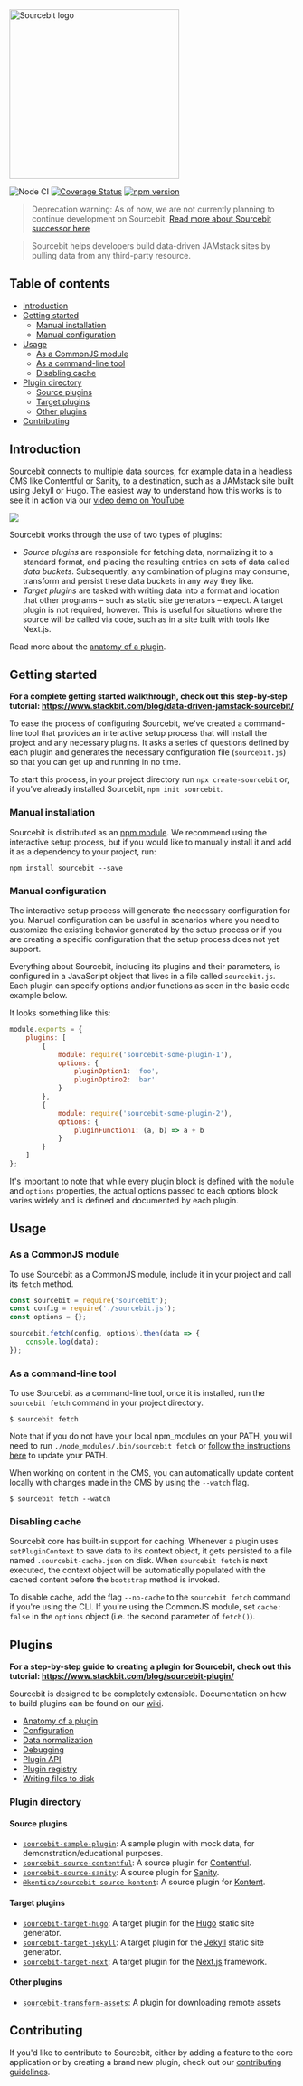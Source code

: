 <img alt="Sourcebit logo" src="https://raw.githubusercontent.com/stackbithq/sourcebit/master/Sourcebit.svg?sanitize=true" width="300">

![Node CI](https://github.com/stackbithq/sourcebit/workflows/Node%20CI/badge.svg?branch=master)
[![Coverage Status](https://coveralls.io/repos/github/stackbithq/sourcebit/badge.svg?v=20200302)](https://coveralls.io/github/stackbithq/sourcebit)
[![npm version](https://badge.fury.io/js/sourcebit.svg)](https://badge.fury.io/js/sourcebit)

> Deprecation warning: As of now, we are not currently planning to continue development on Sourcebit. [Read more about Sourcebit successor here](https://github.com/stackbit/sourcebit/issues/31#issuecomment-1214975778)

> Sourcebit helps developers build data-driven JAMstack sites by pulling data from any third-party resource.

## Table of contents

-   [Introduction](#introduction)
-   [Getting started](#getting-started)
    -   [Manual installation](#manual-installation)
    -   [Manual configuration](#manual-configuration)
-   [Usage](#usage)
    -   [As a CommonJS module](#as-a-commonjs-module)
    -   [As a command-line tool](#as-a-command-line-tool)
    -   [Disabling cache](#disabling-cache)
-   [Plugin directory](#plugin-directory)
    -   [Source plugins](#source-plugins)
    -   [Target plugins](#target-plugins)
    -   [Other plugins](#other-plugins)
-   [Contributing](#contributing)

## Introduction

Sourcebit connects to multiple data sources, for example data in a headless CMS like Contentful or Sanity, to a destination, such as a JAMstack site built using Jekyll or Hugo. The easiest way to understand how this works is to see it in action via our [video demo on YouTube](https://www.youtube.com/watch?v=BrZbWMXB4TQ).

[![](http://i3.ytimg.com/vi/fPvfeP1lzTY/maxresdefault.jpg)](https://www.youtube.com/watch?v=fPvfeP1lzTY)

Sourcebit works through the use of two types of plugins:

-   _Source plugins_ are responsible for fetching data, normalizing it to a standard format, and placing the resulting entries on sets of data called _data buckets_. Subsequently, any combination of plugins may consume, transform and persist these data buckets in any way they like.
-   _Target plugins_ are tasked with writing data into a format and location that other programs – such as static site generators – expect. A target plugin is not required, however. This is useful for situations where the source will be called via code, such as in a site built with tools like Next.js.

Read more about the [anatomy of a plugin](https://github.com/stackbithq/sourcebit/wiki/Anatomy-of-a-plugin).

## Getting started

**For a complete getting started walkthrough, check out this step-by-step tutorial: <https://www.stackbit.com/blog/data-driven-jamstack-sourcebit/>**

To ease the process of configuring Sourcebit, we've created a command-line tool that provides an interactive setup process that will install the project and any necessary plugins. It asks a series of questions defined by each plugin and generates the necessary configuration file (`sourcebit.js`) so that you can get up and running in no time.

To start this process, in your project directory run `npx create-sourcebit` or, if you've already installed Sourcebit, `npm init sourcebit`.

### Manual installation

Sourcebit is distributed as an [npm module](https://www.npmjs.com/package/sourcebit). We recommend using the interactive setup process, but if you would like to manually install it and add it as a dependency to your project, run:

```
npm install sourcebit --save
```

### Manual configuration

The interactive setup process will generate the necessary configuration for you. Manual configuration can be useful in scenarios where you need to customize the existing behavior generated by the setup process or if you are creating a specific configuration that the setup process does not yet support.

Everything about Sourcebit, including its plugins and their parameters, is configured in a JavaScript object that lives in a file called `sourcebit.js`. Each plugin can specify options and/or functions as seen in the basic code example below.

It looks something like this:

```js
module.exports = {
    plugins: [
        {
            module: require('sourcebit-some-plugin-1'),
            options: {
                pluginOption1: 'foo',
                pluginOptino2: 'bar'
            }
        },
        {
            module: require('sourcebit-some-plugin-2'),
            options: {
                pluginFunction1: (a, b) => a + b
            }
        }
    ]
};
```

It's important to note that while every plugin block is defined with the `module` and `options` properties, the actual options passed to each options block varies widely and is defined and documented by each plugin.

## Usage

### As a CommonJS module

To use Sourcebit as a CommonJS module, include it in your project and call its `fetch` method.

```js
const sourcebit = require('sourcebit');
const config = require('./sourcebit.js');
const options = {};

sourcebit.fetch(config, options).then(data => {
    console.log(data);
});
```

### As a command-line tool

To use Sourcebit as a command-line tool, once it is installed, run the `sourcebit fetch` command in your project directory.

```
$ sourcebit fetch
```

Note that if you do not have your local npm_modules on your PATH, you will need to run `./node_modules/.bin/sourcebit fetch` or [follow the instructions here](https://coderwall.com/p/i5z1cg/automatically-update-path-with-proper-node_modules-bin) to update your PATH.

When working on content in the CMS, you can automatically update content locally with changes made in the CMS by using the `--watch` flag.

```
$ sourcebit fetch --watch
```

### Disabling cache

Sourcebit core has built-in support for caching. Whenever a plugin uses `setPluginContext` to save data to its context object, it gets persisted to a file named `.sourcebit-cache.json` on disk. When `sourcebit fetch` is next executed, the context object will be automatically populated with the cached content before the `bootstrap` method is invoked.

To disable cache, add the flag `--no-cache` to the `sourcebit fetch` command if you're using the CLI. If you're using the CommonJS module, set `cache: false` in the `options` object (i.e. the second parameter of `fetch()`).

## Plugins

**For a step-by-step guide to creating a plugin for Sourcebit, check out this tutorial: <https://www.stackbit.com/blog/sourcebit-plugin/>**

Sourcebit is designed to be completely extensible. Documentation on how to build plugins can be found on our [wiki](https://github.com/stackbithq/sourcebit/wiki).

-   [Anatomy of a plugin](https://github.com/stackbithq/sourcebit/wiki/Anatomy-of-a-plugin)
-   [Configuration](https://github.com/stackbithq/sourcebit/wiki/Configuration)
-   [Data normalization](https://github.com/stackbithq/sourcebit/wiki/Data-normalization)
-   [Debugging](https://github.com/stackbithq/sourcebit/wiki/Debugging)
-   [Plugin API](https://github.com/stackbithq/sourcebit/wiki/Plugin-API)
-   [Plugin registry](https://github.com/stackbithq/sourcebit/wiki/Plugin-registry)
-   [Writing files to disk](https://github.com/stackbithq/sourcebit/wiki/Writing-files-to-disk)

### Plugin directory

#### Source plugins

-   [`sourcebit-sample-plugin`](http://npmjs.com/package/sourcebit-sample-plugin): A sample plugin with mock data, for demonstration/educational purposes.
-   [`sourcebit-source-contentful`](http://npmjs.com/package/sourcebit-source-contentful): A source plugin for [Contentful](https://www.contentful.com/).
-   [`sourcebit-source-sanity`](http://npmjs.com/package/sourcebit-source-sanity): A source plugin for [Sanity](https://sanity.io/).
-   [`@kentico/sourcebit-source-kontent`](https://www.npmjs.com/package/@kentico/sourcebit-source-kontent): A source plugin for [Kontent](https://bit.ly/2yvEEWs).

#### Target plugins

-   [`sourcebit-target-hugo`](http://npmjs.com/package/sourcebit-target-hugo): A target plugin for the [Hugo](https://gohugo.io/) static site generator.
-   [`sourcebit-target-jekyll`](http://npmjs.com/package/sourcebit-target-jekyll): A target plugin for the [Jekyll](https://www.jekyllrb.com/) static site generator.
-   [`sourcebit-target-next`](https://www.npmjs.com/package/sourcebit-target-next): A target plugin for the [Next.js](https://nextjs.org/) framework.

#### Other plugins

-   [`sourcebit-transform-assets`](https://github.com/stackbithq/sourcebit-transform-assets): A plugin for downloading remote assets

## Contributing

If you'd like to contribute to Sourcebit, either by adding a feature to the core application or by creating a brand new plugin, check out our [contributing guidelines](https://github.com/stackbithq/sourcebit/blob/master/CONTRIBUTING.md).
